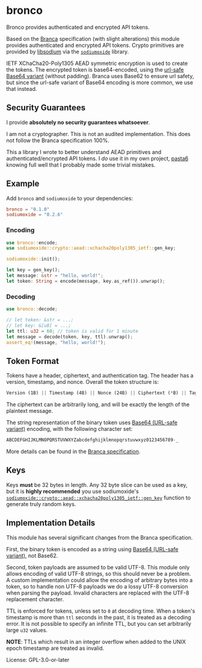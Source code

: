 # bronco

Bronco provides authenticated and encrypted API tokens.

Based on the [Branca] specification (with slight alterations) this module provides authenticated
and encrypted API tokens. Crypto primitives are provided by [libsodium] via the [`sodiumoxide`] library.

IETF XChaCha20-Poly1305 AEAD symmetric encryption is used to create the tokens. The encrypted token
is base64-encoded, using the [url-safe Base64 variant][Base64] (without padding). Branca uses Base62 to ensure
url safety, but since the url-safe variant of Base64 encoding is more common, we use that instead.

## Security Guarantees

I provide **absolutely no security guarantees whatsoever**.

I am not a cryptographer. This is not an audited implementation.
This does not follow the Branca specification 100%.

This a library I wrote to better understand AEAD primitives and authenticated/encrypted API tokens.
I _do_ use it in my own project, [pasta6] knowing full well that I probably made some trivial mistakes.

## Example

Add `bronco` and `sodiumoxide` to your dependencies:

```toml
bronco = "0.1.0"
sodiumoxide = "0.2.6"
```

### Encoding

```rust
use bronco::encode;
use sodiumoxide::crypto::aead::xchacha20poly1305_ietf::gen_key;

sodiumoxide::init();

let key = gen_key();
let message: &str = "hello, world!";
let token: String = encode(message, key.as_ref()).unwrap();
```

### Decoding

```rust
use bronco::decode;

// let token: &str = ...;
// let key: &[u8] = ...;
let ttl: u32 = 60; // token is valid for 1 minute
let message = decode(token, key, ttl).unwrap();
assert_eq!(message, "hello, world!");
```

## Token Format

Tokens have a header, ciphertext, and authentication tag.
The header has a version, timestamp, and nonce.
Overall the token structure is:

```rust
Version (1B) || Timestamp (4B) || Nonce (24B) || Ciphertext (*B) || Tag (16B)
```

The ciphertext can be arbitrarily long, and will be exactly the length of the plaintext message.

The string representation of the binary token uses [Base64 (URL-safe variant)][Base64] encoding, with the following
character set:

```rust
ABCDEFGHIJKLMNOPQRSTUVWXYZabcdefghijklmnopqrstuvwxyz0123456789-_
```

More details can be found in the [Branca specification].

## Keys

Keys **must** be 32 bytes in length.
Any 32 byte slice can be used as a key, but it is **highly recommended** you use sodiumoxide's
[`sodiumoxide::crypto::aead::xchacha20poly1305_ietf::gen_key`] function to generate truly random keys.

## Implementation Details

This module has several significant changes from the Branca specification.

First, the binary token is encoded as a string using [Base64 (URL-safe variant)][Base64], not Base62.

Second, token payloads are assumed to be valid UTF-8. This module only allows encoding of
valid UTF-8 strings, so this should never be a problem. A custom implementation could allow
the encoding of arbitrary bytes into a token, so to handle non UTF-8 payloads we do a lossy
UTF-8 conversion when parsing the payload. Invalid characters are replaced with the UTF-8
replacement character.

TTL is enforced for tokens, unless set to `0` at decoding time.
When a token's timestamp is more than `ttl` seconds in the past,
it is treated as a decoding error. It is not possible to specify an infinite TTL, but
you can set arbitrarily large `u32` values.

**NOTE**: TTLs which result in an integer overflow when added to the UNIX epoch timestamp are
  treated as invalid.

[Branca]: https://branca.io/
[Branca specification]: https://github.com/tuupola/branca-spec
[libsodium]: https://github.com/jedisct1/libsodium
[`sodiumoxide`]: https://github.com/sodiumoxide/sodiumoxide
[`sodiumoxide::crypto::aead::xchacha20poly1305_ietf::gen_key`]: https://docs.rs/sodiumoxide/0.2.6/sodiumoxide/crypto/aead/xchacha20poly1305_ietf/fn.gen_key.html
[pasta6]: https://github.com/indiv0/pasta6
[Base64]: https://tools.ietf.org/html/rfc4648#section-5

License: GPL-3.0-or-later
